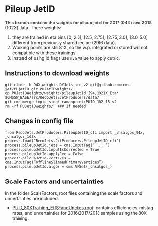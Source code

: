 # Pileup JetID

This branch contains the weights for pileup jetid for 2017 (94X) and 2018 (102X) data. These weights:

1. they are trained in eta bins [0, 2.5], [2.5, 2.75], [2.75, 3.0], [3.0, 5.0] different from previously shared recipe (2916 data).
2. Working points are still 81X, so the w.p. integrated or stored will not compatible with these trainings.
3. instead of using id flags use `mva` value to apply cut/id.


## Instructions to download weights

```
git clone -b 94X_weights_DYJets_inc_v2 git@github.com:cms-jet/PUjetID.git PUJetIDweights/
cp PUJetIDWeights/weights/pileupJetId_{94,102}X_Eta* $CMSSW_BASE/src/RecoJets/JetProducers/data/
git cms-merge-topic singh-ramanpreet:PUID_102_15_v2
rm -rf PUJetIDweights/  ### If needed
```

 ## Changes in config file
 
```
from RecoJets.JetProducers.PileupJetID_cfi import _chsalgos_94x, _chsalgos_102x
process.load(“RecoJets.JetProducers.PileupJetID_cfi”)
process.pileupJetId.jets = cms.InputTag(“ ... ”)
process.pileupJetId.inputIsCorrected = True
process.pileupJetId.applyJec = False
process.pileupJetId.vertexes = cms.InputTag(“offlineSlimmedPrimaryVertices”)
process.pileupJetId.algos = cms.VPSet(_chsalgos_)
```

## Scale Factors and uncertainties

In the folder ScaleFactors, root files containing the scale factors and uncertainties are included. 

   * [PUID_80XTraining_EffSFandUncties.root](ScaleFactors/PUID_80XTraining_EffSFandUncties.root): contains efficiencies, mistag rates, and uncertainties for 2016/2017/2018 samples using the 80X training.
